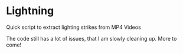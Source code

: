 # Lightning
Quick script to extract lighting strikes from MP4 Videos

The code still has a lot of issues, that I am slowly cleaning up. More to come!
